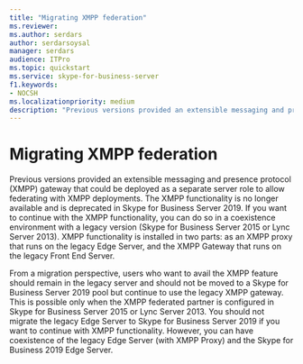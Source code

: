 ```yaml
---
title: "Migrating XMPP federation"
ms.reviewer: 
ms.author: serdars
author: serdarsoysal
manager: serdars
audience: ITPro
ms.topic: quickstart
ms.service: skype-for-business-server
f1.keywords:
- NOCSH
ms.localizationpriority: medium
description: "Previous versions provided an extensible messaging and presence protocol (XMPP) gateway that could be deployed as a separate server role to allow federating with XMPP deployments. The XMPP functionality is no longer available & deprecated in Skype for Business Server 2019. If you want to continue with the XMPP functionality, that can be availed in coexitence environment with legacy version (Skype for Business Server 2015/ Lync Server 2013). XMPP functionality is installed in two parts: as an XMPP proxy that runs on the legacy Edge Server, and the XMPP Gateway that runs on the legacy Front End Server."
---
```


# Migrating XMPP federation

Previous versions provided an extensible messaging and presence protocol (XMPP) gateway that could be deployed as a separate server role to allow federating with XMPP deployments. The XMPP functionality is no longer available and is deprecated in Skype for Business Server 2019. If you want to continue with the XMPP functionality, you can do so in a coexistence environment with a legacy version (Skype for Business Server 2015 or Lync Server 2013). XMPP functionality is installed in two parts: as an XMPP proxy that runs on the legacy Edge Server, and the XMPP Gateway that runs on the legacy Front End Server. 
  
From a migration perspective, users who want to avail the XMPP feature should remain in the legacy server and should not be moved to a Skype for Business Server 2019 pool but continue to use the legacy XMPP gateway. This is possible only when the XMPP federated partner is configured in Skype for Business Server 2015 or Lync Server 2013. You should not migrate the legacy Edge Server to Skype for Business Server 2019 if you want to continue with XMPP functionality. However, you can have coexistence of the legacy Edge Server (with XMPP Proxy) and the Skype for Business 2019 Edge Server.
  

    

